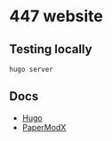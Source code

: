 # 447 website

## Testing locally

```
hugo server
```

## Docs

- [Hugo](https://gohugo.io/content-management/front-matter/)
- [PaperModX](https://reorx.github.io/hugo-PaperModX/docs/variables/)